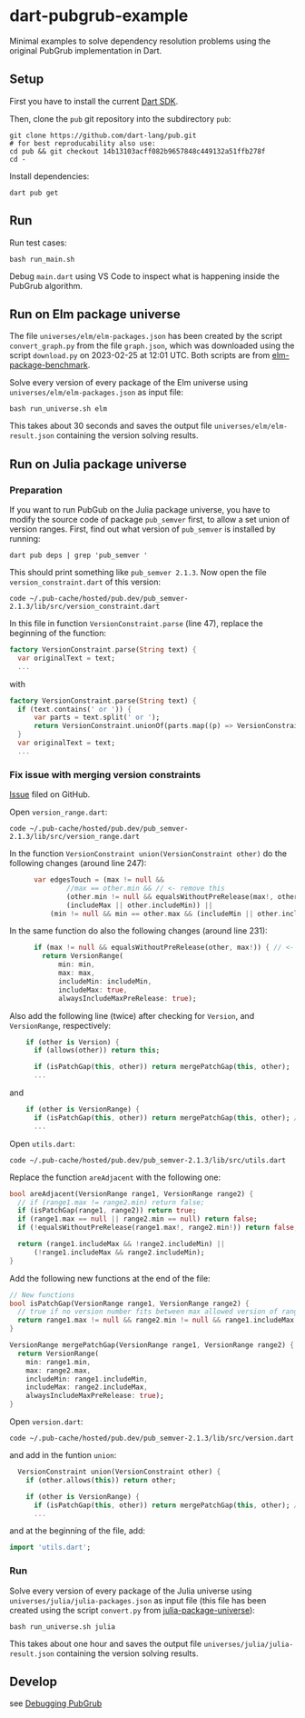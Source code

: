 # dart-pubgrub-example

Minimal examples to solve dependency resolution problems using the original PubGrub implementation in Dart.

## Setup

First you have to install the current [Dart SDK](https://dart.dev/get-dart).

Then, clone the `pub` git repository into the subdirectory `pub`:

    git clone https://github.com/dart-lang/pub.git
    # for best reproducability also use:
    cd pub && git checkout 14b13103acff082b9657848c449132a51ffb278f
    cd -

Install dependencies:

    dart pub get

## Run

Run test cases:

    bash run_main.sh

Debug `main.dart` using VS Code to inspect what is happening inside the PubGrub algorithm.

## Run on Elm package universe

The file `universes/elm/elm-packages.json` has been created by the script `convert_graph.py` from the file `graph.json`, which was downloaded using the script `download.py` on 2023-02-25 at 12:01 UTC. Both scripts are from [elm-package-benchmark](https://github.com/matlabpackages/elm-package-benchmark).

Solve every version of every package of the Elm universe using `universes/elm/elm-packages.json` as input file:

    bash run_universe.sh elm

This takes about 30 seconds and saves the output file `universes/elm/elm-result.json` containing the version solving results.

## Run on Julia package universe

### Preparation

If you want to run PubGub on the Julia package universe, you have to modify the source code of package `pub_semver`
first, to allow a set union of version ranges. First, find out what version of `pub_semver` is installed by running:

    dart pub deps | grep 'pub_semver '

This should print something like `pub_semver 2.1.3`. Now open the file `version_constraint.dart` of this version:

    code ~/.pub-cache/hosted/pub.dev/pub_semver-2.1.3/lib/src/version_constraint.dart

In this file in function `VersionConstraint.parse` (line 47), replace the beginning of the function:

```dart
factory VersionConstraint.parse(String text) {
  var originalText = text;
  ...
```

with 

```dart
factory VersionConstraint.parse(String text) {
  if (text.contains(' or ')) {
      var parts = text.split(' or ');
      return VersionConstraint.unionOf(parts.map((p) => VersionConstraint.parse(p)));
  }
  var originalText = text;
  ...
```

### Fix issue with merging version constraints

[Issue](https://github.com/dart-lang/pub_semver/issues/84) filed on GitHub.

Open `version_range.dart`:

    code ~/.pub-cache/hosted/pub.dev/pub_semver-2.1.3/lib/src/version_range.dart

In the function `VersionConstraint union(VersionConstraint other)` do the following changes (around line 247):

```dart
      var edgesTouch = (max != null &&
              //max == other.min && // <- remove this
              (other.min != null && equalsWithoutPreRelease(max!, other.min!)) && // <- add this
              (includeMax || other.includeMin)) ||
          (min != null && min == other.max && (includeMin || other.includeMax));
```

In the same function do also the following changes (around line 231):

```dart
      if (max != null && equalsWithoutPreRelease(other, max!)) { // <- this was changed
        return VersionRange(
            min: min,
            max: max,
            includeMin: includeMin,
            includeMax: true,
            alwaysIncludeMaxPreRelease: true);
```

Also add the following line (twice) after checking for `Version`, and `VersionRange`, respectively:

```dart
    if (other is Version) {
      if (allows(other)) return this;

      if (isPatchGap(this, other)) return mergePatchGap(this, other);  // <- add this
      ...
```

and

```dart
    if (other is VersionRange) {
      if (isPatchGap(this, other)) return mergePatchGap(this, other); // <- add this
      ...
```

Open `utils.dart`:

    code ~/.pub-cache/hosted/pub.dev/pub_semver-2.1.3/lib/src/utils.dart

Replace the function `areAdjacent` with the following one:

```dart
bool areAdjacent(VersionRange range1, VersionRange range2) {
  // if (range1.max != range2.min) return false;
  if (isPatchGap(range1, range2)) return true;
  if (range1.max == null || range2.min == null) return false;
  if (!equalsWithoutPreRelease(range1.max!, range2.min!)) return false;

  return (range1.includeMax && !range2.includeMin) ||
      (!range1.includeMax && range2.includeMin);
}
```

Add the following new functions at the end of the file:
```dart
// New functions
bool isPatchGap(VersionRange range1, VersionRange range2) {
  // true if no version number fits between max allowed version of range1 and min allowed version of range2
  return range1.max != null && range2.min != null && range1.includeMax && range2.includeMin && range1.max!.nextPatch == range2.min!;
}

VersionRange mergePatchGap(VersionRange range1, VersionRange range2) {
  return VersionRange(
    min: range1.min,
    max: range2.max,
    includeMin: range1.includeMin,
    includeMax: range2.includeMax,
    alwaysIncludeMaxPreRelease: true);
}
```

Open `version.dart`:

    code ~/.pub-cache/hosted/pub.dev/pub_semver-2.1.3/lib/src/version.dart

and add in the funtion `union`:

```dart
  VersionConstraint union(VersionConstraint other) {
    if (other.allows(this)) return other;

    if (other is VersionRange) {
      if (isPatchGap(this, other)) return mergePatchGap(this, other); // <- add this
      ...
```

and at the beginning of the file, add:

```dart
import 'utils.dart';
```

### Run

Solve every version of every package of the Julia universe using `universes/julia/julia-packages.json` as input file (this file has been created using the script `convert.py` from [julia-package-universe](https://github.com/matlabpackages/julia-package-universe)):

    bash run_universe.sh julia

This takes about one hour and saves the output file `universes/julia/julia-result.json` containing the version solving results.

## Develop

see [Debugging PubGrub](debugging.md)
